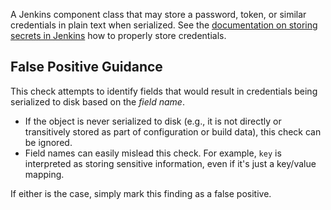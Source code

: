 A Jenkins component class that may store a password, token, or similar credentials in plain text when serialized. See the [documentation on storing secrets in Jenkins](https://www.jenkins.io/doc/developer/security/secrets/) how to properly store credentials.

## False Positive Guidance

This check attempts to identify fields that would result in credentials being serialized to disk based on the _field name_.

* If the object is never serialized to disk (e.g., it is not directly or transitively stored as part of configuration or build data), this check can be ignored.
* Field names can easily mislead this check. For example, `key` is interpreted as storing sensitive information, even if it's just a key/value mapping.

If either is the case, simply mark this finding as a false positive.
